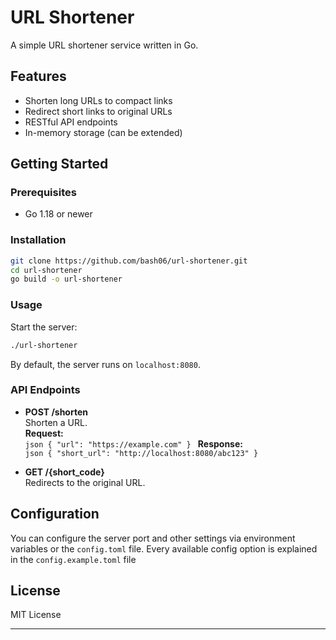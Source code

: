 # URL Shortener

A simple URL shortener service written in Go.

## Features

- Shorten long URLs to compact links
- Redirect short links to original URLs
- RESTful API endpoints
- In-memory storage (can be extended)

## Getting Started

### Prerequisites

- Go 1.18 or newer

### Installation

```bash
git clone https://github.com/bash06/url-shortener.git
cd url-shortener
go build -o url-shortener
```

### Usage

Start the server:

```bash
./url-shortener
```

By default, the server runs on `localhost:8080`.

### API Endpoints

- **POST /shorten**  
        Shorten a URL.  
        **Request:**  
        ```json
        { "url": "https://example.com" }
        ```
        **Response:**  
        ```json
        { "short_url": "http://localhost:8080/abc123" }
        ```

- **GET /{short_code}**  
        Redirects to the original URL.

## Configuration

You can configure the server port and other settings via environment variables or the `config.toml` file. Every available config option is explained in the `config.example.toml` file

## License

MIT License

---